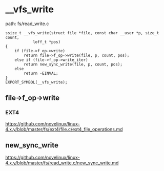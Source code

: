 __vfs_write
========================================

path: fs/read_write.c
```
ssize_t __vfs_write(struct file *file, const char __user *p, size_t count,
            loff_t *pos)
{
    if (file->f_op->write)
        return file->f_op->write(file, p, count, pos);
    else if (file->f_op->write_iter)
        return new_sync_write(file, p, count, pos);
    else
        return -EINVAL;
}
EXPORT_SYMBOL(__vfs_write);
```

file->f_op->write
----------------------------------------

### EXT4

https://github.com/novelinux/linux-4.x.y/blob/master/fs/ext4/file.c/ext4_file_operations.md

new_sync_write
----------------------------------------

https://github.com/novelinux/linux-4.x.y/blob/master/fs/read_write.c/new_sync_write.md
